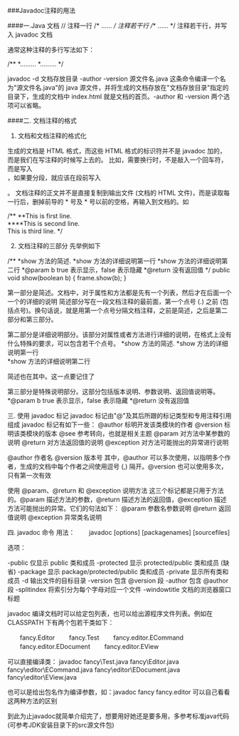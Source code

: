 ###Javadoc注释的用法

####一.Java 文档
// 注释一行
/* ...... */ 注释若干行
/** ...... */ 注释若干行，并写入 javadoc 文档

通常这种注释的多行写法如下：

/**
*.........
*.........
*/

javadoc -d 文档存放目录 -author -version 源文件名.java
这条命令编译一个名为"源文件名.java"的 java 源文件，并将生成的文档存放在"文档存放目录"指定的目录下，生成的文档中 index.html 就是文档的首页。-author 和 -version 两个选项可以省略。

####二. 文档注释的格式

1. 文档和文档注释的格式化

生成的文档是 HTML 格式，而这些 HTML 格式的标识符并不是 javadoc 加的，而是我们在写注释的时候写上去的。
比如，需要换行时，不是敲入一个回车符，而是写入 <br>，如果要分段，就应该在段前写入 <p>。
文档注释的正文并不是直接复制到输出文件 (文档的 HTML 文件)，而是读取每一行后，删掉前导的 * 号及 * 号以前的空格，再输入到文档的。如

/**
**This is first line. <br>
****This is second line. <br>
This is third line.
*/ 


2. 文档注释的三部分
先举例如下

/**
*show 方法的简述.
*show 方法的详细说明第一行
*show 方法的详细说明第二行
*@param b true 表示显示，false 表示隐藏
*@return 没有返回值
*/
public void show(boolean b) {
frame.show(b);
}

第一部分是简述。文档中，对于属性和方法都是先有一个列表，然后才在后面一个一个的详细的说明 
简述部分写在一段文档注释的最前面，第一个点号 (.) 之前 (包括点号)。换句话说，就是用第一个点号分隔文档注释，之前是简述，之后是第二部分和第三部分。

第二部分是详细说明部分。该部分对属性或者方法进行详细的说明，在格式上没有什么特殊的要求，可以包含若干个点号。 
*show 方法的简述.
*show 方法的详细说明第一行<br>
*show 方法的详细说明第二行

简述也在其中。这一点要记住了

第三部分是特殊说明部分。这部分包括版本说明、参数说明、返回值说明等。
*@param b true 表示显示，false 表示隐藏
*@return 没有返回值


三. 使用 javadoc 标记
javadoc 标记由"@"及其后所跟的标记类型和专用注释引用组成
javadoc 标记有如下一些：
@author 标明开发该类模块的作者 
@version 标明该类模块的版本 
@see 参考转向，也就是相关主题 
@param 对方法中某参数的说明 
@return 对方法返回值的说明 
@exception 对方法可能抛出的异常进行说明 

@author 作者名
@version 版本号
其中，@author 可以多次使用，以指明多个作者，生成的文档中每个作者之间使用逗号 (,) 隔开。@version 也可以使用多次，只有第一次有效

使用 @param、@return 和 @exception 说明方法
这三个标记都是只用于方法的。@param 描述方法的参数，@return 描述方法的返回值，@exception 描述方法可能抛出的异常。它们的句法如下：
@param 参数名参数说明
@return 返回值说明
@exception 异常类名说明


四. javadoc 命令
用法：
　　javadoc [options] [packagenames] [sourcefiles]

选项：

-public 仅显示 public 类和成员 
-protected 显示 protected/public 类和成员 (缺省) 
-package 显示 package/protected/public 类和成员 
-private 显示所有类和成员 
-d <directory> 输出文件的目标目录 
-version 包含 @version 段 
-author 包含 @author 段 
-splitindex 将索引分为每个字母对应一个文件 
-windowtitle <text> 文档的浏览器窗口标题 

javadoc 编译文档时可以给定包列表，也可以给出源程序文件列表。例如在 CLASSPATH 下有两个包若干类如下：

　　fancy.Editor
　　fancy.Test
　　fancy.editor.ECommand
　　fancy.editor.EDocument
　　fancy.editor.EView

可以直接编译类：
javadoc fancy\Test.java fancy\Editor.java fancy\editor\ECommand.java fancy\editor\EDocument.java fancy\editor\EView.java

也可以是给出包名作为编译参数，如：javadoc fancy fancy.editor
可以自己看看这两种方法的区别

到此为止javadoc就简单介绍完了，想要用好她还是要多用，多参考标准java代码(可参考JDK安装目录下的src源文件包)